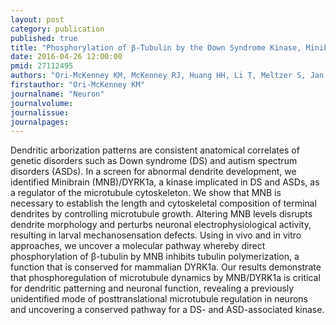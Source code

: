 ```yaml
---
layout: post
category: publication
published: true
title: "Phosphorylation of β-Tubulin by the Down Syndrome Kinase, Minibrain/DYRK1a, Regulates Microtubule Dynamics and Dendrite Morphogenesis."
date: 2016-04-26 12:00:00
pmid: 27112495
authors: "Ori-McKenney KM, McKenney RJ, Huang HH, Li T, Meltzer S, Jan LY, Vale RD, Wiita AP, Jan YN"
firstauthor: "Ori-McKenney KM"
journalname: "Neuron"
journalvolume: 
journalissue: 
journalpages: 
---
```


Dendritic arborization patterns are consistent anatomical correlates of genetic disorders such as Down syndrome (DS) and autism spectrum disorders (ASDs). In a screen for abnormal dendrite development, we identified Minibrain (MNB)/DYRK1a, a kinase implicated in DS and ASDs, as a regulator of the microtubule cytoskeleton. We show that MNB is necessary to establish the length and cytoskeletal composition of terminal dendrites by controlling microtubule growth. Altering MNB levels disrupts dendrite morphology and perturbs neuronal electrophysiological activity, resulting in larval mechanosensation defects. Using in vivo and in vitro approaches, we uncover a molecular pathway whereby direct phosphorylation of β-tubulin by MNB inhibits tubulin polymerization, a function that is conserved for mammalian DYRK1a. Our results demonstrate that phosphoregulation of microtubule dynamics by MNB/DYRK1a is critical for dendritic patterning and neuronal function, revealing a previously unidentified mode of posttranslational microtubule regulation in neurons and uncovering a conserved pathway for a DS- and ASD-associated kinase.

